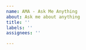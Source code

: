 ```yaml
---
name: AMA - Ask Me Anything
about: Ask me about anything
title: ''
labels: ''
assignees: ''

---
```


